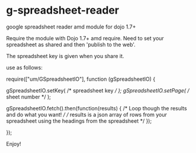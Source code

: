 g-spreadsheet-reader
====================

google spreadsheet reader amd module for dojo 1.7+

Require the module with Dojo 1.7+ amd require.
Need to set your spreadsheet as shared and then 'publish to the web'.

The spreadsheet key is given when you share it.

use as follows:

require(["um/GSpreadsheetIO"], function (gSpreadsheetIO) {

  gSpreadsheetIO.setKey( /* spreadsheet key */ );
  gSpreadsheetIO.setPage( /* sheet number */ );
  
  gSpreadsheetIO.fetch().then(function(results) {
      /* Loop though the results and do what you want! */
      /* results is a json array of rows from your spreadsheet using the headings from the spreadsheet */
	});
  
});

Enjoy!